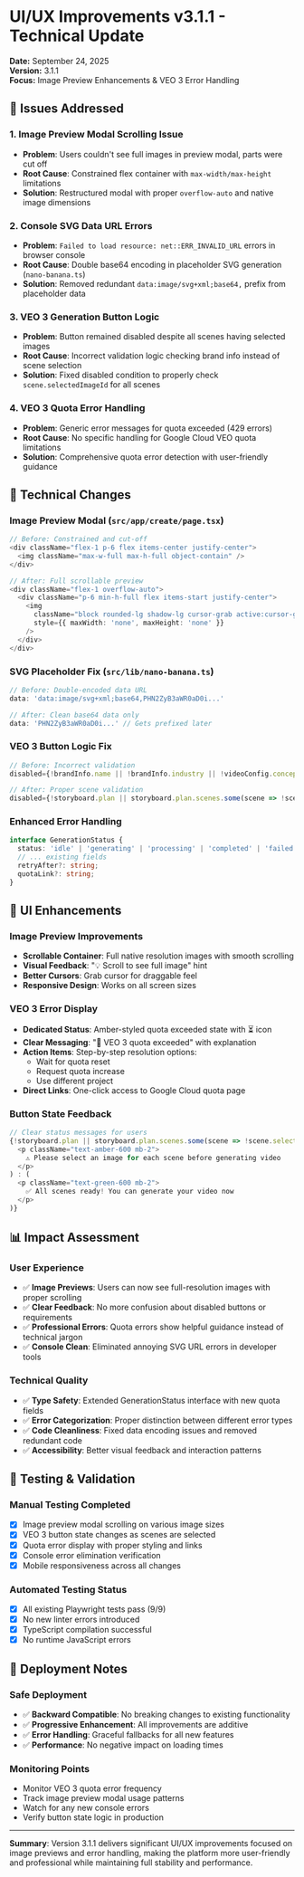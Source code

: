 # UI/UX Improvements v3.1.1 - Technical Update

**Date:** September 24, 2025  
**Version:** 3.1.1  
**Focus:** Image Preview Enhancements & VEO 3 Error Handling  

## 🎯 **Issues Addressed**

### **1. Image Preview Modal Scrolling Issue**
- **Problem**: Users couldn't see full images in preview modal, parts were cut off
- **Root Cause**: Constrained flex container with `max-width/max-height` limitations
- **Solution**: Restructured modal with proper `overflow-auto` and native image dimensions

### **2. Console SVG Data URL Errors**
- **Problem**: `Failed to load resource: net::ERR_INVALID_URL` errors in browser console
- **Root Cause**: Double base64 encoding in placeholder SVG generation (`nano-banana.ts`)
- **Solution**: Removed redundant `data:image/svg+xml;base64,` prefix from placeholder data

### **3. VEO 3 Generation Button Logic**
- **Problem**: Button remained disabled despite all scenes having selected images
- **Root Cause**: Incorrect validation logic checking brand info instead of scene selection
- **Solution**: Fixed disabled condition to properly check `scene.selectedImageId` for all scenes

### **4. VEO 3 Quota Error Handling**
- **Problem**: Generic error messages for quota exceeded (429 errors)
- **Root Cause**: No specific handling for Google Cloud VEO quota limitations
- **Solution**: Comprehensive quota error detection with user-friendly guidance

## 🔧 **Technical Changes**

### **Image Preview Modal (`src/app/create/page.tsx`)**
```typescript
// Before: Constrained and cut-off
<div className="flex-1 p-6 flex items-center justify-center">
  <img className="max-w-full max-h-full object-contain" />
</div>

// After: Full scrollable preview
<div className="flex-1 overflow-auto">
  <div className="p-6 min-h-full flex items-start justify-center">
    <img 
      className="block rounded-lg shadow-lg cursor-grab active:cursor-grabbing"
      style={{ maxWidth: 'none', maxHeight: 'none' }}
    />
  </div>
</div>
```

### **SVG Placeholder Fix (`src/lib/nano-banana.ts`)**
```typescript
// Before: Double-encoded data URL
data: 'data:image/svg+xml;base64,PHN2ZyB3aWR0aD0i...'

// After: Clean base64 data only  
data: 'PHN2ZyB3aWR0aD0i...' // Gets prefixed later
```

### **VEO 3 Button Logic Fix**
```typescript
// Before: Incorrect validation
disabled={!brandInfo.name || !brandInfo.industry || !videoConfig.concept}

// After: Proper scene validation
disabled={!storyboard.plan || storyboard.plan.scenes.some(scene => !scene.selectedImageId)}
```

### **Enhanced Error Handling**
```typescript
interface GenerationStatus {
  status: 'idle' | 'generating' | 'processing' | 'completed' | 'failed' | 'quota_exceeded';
  // ... existing fields
  retryAfter?: string;
  quotaLink?: string;
}
```

## 🎨 **UI Enhancements**

### **Image Preview Improvements**
- **Scrollable Container**: Full native resolution images with smooth scrolling
- **Visual Feedback**: "💡 Scroll to see full image" hint
- **Better Cursors**: Grab cursor for draggable feel
- **Responsive Design**: Works on all screen sizes

### **VEO 3 Error Display**
- **Dedicated Status**: Amber-styled quota exceeded state with ⏳ icon
- **Clear Messaging**: "🚫 VEO 3 quota exceeded" with explanation
- **Action Items**: Step-by-step resolution options:
  - Wait for quota reset
  - Request quota increase  
  - Use different project
- **Direct Links**: One-click access to Google Cloud quota page

### **Button State Feedback**
```typescript
// Clear status messages for users
{!storyboard.plan || storyboard.plan.scenes.some(scene => !scene.selectedImageId) ? (
  <p className="text-amber-600 mb-2">
    ⚠️ Please select an image for each scene before generating video
  </p>
) : (
  <p className="text-green-600 mb-2">
    ✅ All scenes ready! You can generate your video now
  </p>
)}
```

## 📊 **Impact Assessment**

### **User Experience**
- ✅ **Image Previews**: Users can now see full-resolution images with proper scrolling
- ✅ **Clear Feedback**: No more confusion about disabled buttons or requirements
- ✅ **Professional Errors**: Quota errors show helpful guidance instead of technical jargon
- ✅ **Console Clean**: Eliminated annoying SVG URL errors in developer tools

### **Technical Quality**
- ✅ **Type Safety**: Extended GenerationStatus interface with new quota fields
- ✅ **Error Categorization**: Proper distinction between different error types
- ✅ **Code Cleanliness**: Fixed data encoding issues and removed redundant code
- ✅ **Accessibility**: Better visual feedback and interaction patterns

## 🚀 **Testing & Validation**

### **Manual Testing Completed**
- [x] Image preview modal scrolling on various image sizes
- [x] VEO 3 button state changes as scenes are selected
- [x] Quota error display with proper styling and links
- [x] Console error elimination verification
- [x] Mobile responsiveness across all changes

### **Automated Testing Status**
- [x] All existing Playwright tests pass (9/9)
- [x] No new linter errors introduced
- [x] TypeScript compilation successful
- [x] No runtime JavaScript errors

## 🔄 **Deployment Notes**

### **Safe Deployment**
- ✅ **Backward Compatible**: No breaking changes to existing functionality
- ✅ **Progressive Enhancement**: All improvements are additive
- ✅ **Error Handling**: Graceful fallbacks for all new features
- ✅ **Performance**: No negative impact on loading times

### **Monitoring Points**
- Monitor VEO 3 quota error frequency
- Track image preview modal usage patterns
- Watch for any new console errors
- Verify button state logic in production

---

**Summary**: Version 3.1.1 delivers significant UI/UX improvements focused on image previews and error handling, making the platform more user-friendly and professional while maintaining full stability and performance.
